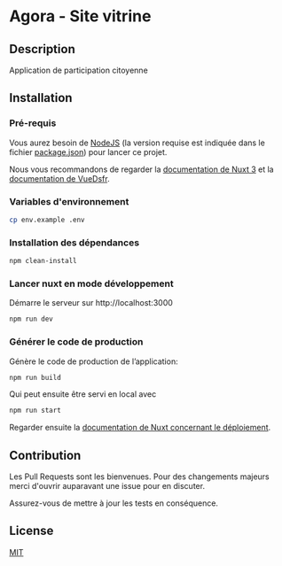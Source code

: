 # Agora - Site vitrine

## Description

Application de participation citoyenne

## Installation

### Pré-requis

Vous aurez besoin de [NodeJS](https://nodejs.org/) (la version requise est indiquée dans le fichier [package.json](./package.json)) pour lancer ce projet.

Nous vous recommandons de regarder la [documentation de Nuxt 3](https://v3.nuxtjs.org)
et la [documentation de VueDsfr](https://vue-dsfr.netlify.app).

### Variables d'environnement

```bash
cp env.example .env
```

### Installation des dépendances

```bash
npm clean-install
```

### Lancer nuxt en mode développement

Démarre le serveur sur http://localhost:3000

```bash
npm run dev
```

### Générer le code de production

Génère le code de production de l’application:

```bash
npm run build
```

Qui peut ensuite être servi en local avec

```bash
npm run start
```

Regarder ensuite la [documentation de Nuxt concernant le déploiement](https://v3.nuxtjs.org/docs/deployment).

## Contribution

Les Pull Requests sont les bienvenues. Pour des changements majeurs merci d'ouvrir auparavant une issue pour en discuter.

Assurez-vous de mettre à jour les tests en conséquence.

## License

[MIT](https://choosealicense.com/licenses/mit/)
